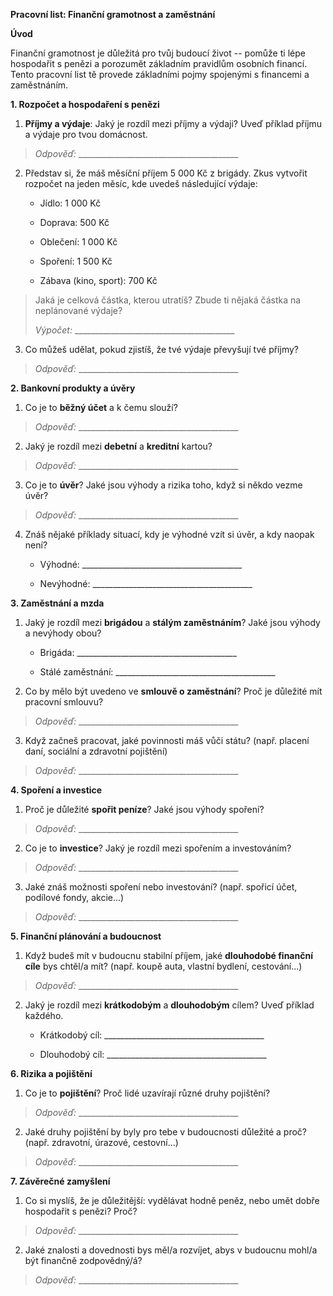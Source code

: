 **Pracovní list: Finanční gramotnost a zaměstnání**

**Úvod**

Finanční gramotnost je důležitá pro tvůj budoucí život -- pomůže ti lépe
hospodařit s penězi a porozumět základním pravidlům osobních financí.
Tento pracovní list tě provede základními pojmy spojenými s financemi a
zaměstnáním.

**1. Rozpočet a hospodaření s penězi**

1.  **Příjmy a výdaje**: Jaký je rozdíl mezi příjmy a výdaji? Uveď
    příklad příjmu a výdaje pro tvou domácnost.

> *Odpověď:*
> \_\_\_\_\_\_\_\_\_\_\_\_\_\_\_\_\_\_\_\_\_\_\_\_\_\_\_\_\_\_\_\_\_\_\_\_\_\_\_\_

2.  Představ si, že máš měsíční příjem 5 000 Kč z brigády. Zkus vytvořit
    rozpočet na jeden měsíc, kde uvedeš následující výdaje:

    - Jídlo: 1 000 Kč

    - Doprava: 500 Kč

    - Oblečení: 1 000 Kč

    - Spoření: 1 500 Kč

    - Zábava (kino, sport): 700 Kč

> Jaká je celková částka, kterou utratíš? Zbude ti nějaká částka na
> neplánované výdaje?
>
> *Výpočet:*
> \_\_\_\_\_\_\_\_\_\_\_\_\_\_\_\_\_\_\_\_\_\_\_\_\_\_\_\_\_\_\_\_\_\_\_\_\_\_\_\_

3.  Co můžeš udělat, pokud zjistíš, že tvé výdaje převyšují tvé příjmy?

> *Odpověď:*
> \_\_\_\_\_\_\_\_\_\_\_\_\_\_\_\_\_\_\_\_\_\_\_\_\_\_\_\_\_\_\_\_\_\_\_\_\_\_\_\_

**2. Bankovní produkty a úvěry**

1.  Co je to **běžný účet** a k čemu slouží?

> *Odpověď:*
> \_\_\_\_\_\_\_\_\_\_\_\_\_\_\_\_\_\_\_\_\_\_\_\_\_\_\_\_\_\_\_\_\_\_\_\_\_\_\_\_

2.  Jaký je rozdíl mezi **debetní** a **kreditní** kartou?

> *Odpověď:*
> \_\_\_\_\_\_\_\_\_\_\_\_\_\_\_\_\_\_\_\_\_\_\_\_\_\_\_\_\_\_\_\_\_\_\_\_\_\_\_\_

3.  Co je to **úvěr**? Jaké jsou výhody a rizika toho, když si někdo
    vezme úvěr?

> *Odpověď:*
> \_\_\_\_\_\_\_\_\_\_\_\_\_\_\_\_\_\_\_\_\_\_\_\_\_\_\_\_\_\_\_\_\_\_\_\_\_\_\_\_

4.  Znáš nějaké příklady situací, kdy je výhodné vzít si úvěr, a kdy
    naopak není?

    - Výhodné:
      \_\_\_\_\_\_\_\_\_\_\_\_\_\_\_\_\_\_\_\_\_\_\_\_\_\_\_\_\_\_\_\_\_\_\_\_\_\_\_\_

    - Nevýhodné:
      \_\_\_\_\_\_\_\_\_\_\_\_\_\_\_\_\_\_\_\_\_\_\_\_\_\_\_\_\_\_\_\_\_\_\_\_\_\_\_\_

**3. Zaměstnání a mzda**

1.  Jaký je rozdíl mezi **brigádou** a **stálým zaměstnáním**? Jaké jsou
    výhody a nevýhody obou?

    - Brigáda:
      \_\_\_\_\_\_\_\_\_\_\_\_\_\_\_\_\_\_\_\_\_\_\_\_\_\_\_\_\_\_\_\_\_\_\_\_\_\_\_\_

    - Stálé zaměstnání:
      \_\_\_\_\_\_\_\_\_\_\_\_\_\_\_\_\_\_\_\_\_\_\_\_\_\_\_\_\_\_\_\_\_\_\_\_\_\_\_\_

2.  Co by mělo být uvedeno ve **smlouvě o zaměstnání**? Proč je důležité
    mít pracovní smlouvu?

> *Odpověď:*
> \_\_\_\_\_\_\_\_\_\_\_\_\_\_\_\_\_\_\_\_\_\_\_\_\_\_\_\_\_\_\_\_\_\_\_\_\_\_\_\_

3.  Když začneš pracovat, jaké povinnosti máš vůči státu? (např. placení
    daní, sociální a zdravotní pojištění)

> *Odpověď:*
> \_\_\_\_\_\_\_\_\_\_\_\_\_\_\_\_\_\_\_\_\_\_\_\_\_\_\_\_\_\_\_\_\_\_\_\_\_\_\_\_

**4. Spoření a investice**

1.  Proč je důležité **spořit peníze**? Jaké jsou výhody spoření?

> *Odpověď:*
> \_\_\_\_\_\_\_\_\_\_\_\_\_\_\_\_\_\_\_\_\_\_\_\_\_\_\_\_\_\_\_\_\_\_\_\_\_\_\_\_

2.  Co je to **investice**? Jaký je rozdíl mezi spořením a investováním?

> *Odpověď:*
> \_\_\_\_\_\_\_\_\_\_\_\_\_\_\_\_\_\_\_\_\_\_\_\_\_\_\_\_\_\_\_\_\_\_\_\_\_\_\_\_

3.  Jaké znáš možnosti spoření nebo investování? (např. spořicí účet,
    podílové fondy, akcie\...)

> *Odpověď:*
> \_\_\_\_\_\_\_\_\_\_\_\_\_\_\_\_\_\_\_\_\_\_\_\_\_\_\_\_\_\_\_\_\_\_\_\_\_\_\_\_

**5. Finanční plánování a budoucnost**

1.  Když budeš mít v budoucnu stabilní příjem, jaké **dlouhodobé
    finanční cíle** bys chtěl/a mít? (např. koupě auta, vlastní bydlení,
    cestování\...)

> *Odpověď:*
> \_\_\_\_\_\_\_\_\_\_\_\_\_\_\_\_\_\_\_\_\_\_\_\_\_\_\_\_\_\_\_\_\_\_\_\_\_\_\_\_

2.  Jaký je rozdíl mezi **krátkodobým** a **dlouhodobým** cílem? Uveď
    příklad každého.

    - Krátkodobý cíl:
      \_\_\_\_\_\_\_\_\_\_\_\_\_\_\_\_\_\_\_\_\_\_\_\_\_\_\_\_\_\_\_\_\_\_\_\_\_\_\_\_

    - Dlouhodobý cíl:
      \_\_\_\_\_\_\_\_\_\_\_\_\_\_\_\_\_\_\_\_\_\_\_\_\_\_\_\_\_\_\_\_\_\_\_\_\_\_\_\_

**6. Rizika a pojištění**

1.  Co je to **pojištění**? Proč lidé uzavírají různé druhy pojištění?

> *Odpověď:*
> \_\_\_\_\_\_\_\_\_\_\_\_\_\_\_\_\_\_\_\_\_\_\_\_\_\_\_\_\_\_\_\_\_\_\_\_\_\_\_\_

2.  Jaké druhy pojištění by byly pro tebe v budoucnosti důležité a proč?
    (např. zdravotní, úrazové, cestovní\...)

> *Odpověď:*
> \_\_\_\_\_\_\_\_\_\_\_\_\_\_\_\_\_\_\_\_\_\_\_\_\_\_\_\_\_\_\_\_\_\_\_\_\_\_\_\_

**7. Závěrečné zamyšlení**

1.  Co si myslíš, že je důležitější: vydělávat hodně peněz, nebo umět
    dobře hospodařit s penězi? Proč?

> *Odpověď:*
> \_\_\_\_\_\_\_\_\_\_\_\_\_\_\_\_\_\_\_\_\_\_\_\_\_\_\_\_\_\_\_\_\_\_\_\_\_\_\_\_

2.  Jaké znalosti a dovednosti bys měl/a rozvíjet, abys v budoucnu
    mohl/a být finančně zodpovědný/á?

> *Odpověď:*
> \_\_\_\_\_\_\_\_\_\_\_\_\_\_\_\_\_\_\_\_\_\_\_\_\_\_\_\_\_\_\_\_\_\_\_\_\_\_\_\_
